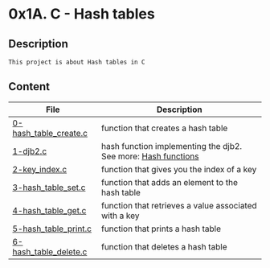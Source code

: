 # 0x1A. C - Hash tables

## Description

	This project is about Hash tables in C

## Content

| File | Description |
| --- | --- |
| [0-hash_table_create.c](./0-hash_table_create.c) | function that creates a hash table |
| [1-djb2.c](./1-djb2.c) | hash function implementing the djb2. See more: [Hash functions](http://www.cse.yorku.ca/~oz/hash.html)|
| [2-key_index.c](./2-key_index.c) | function that gives you the index of a key |
| [3-hash_table_set.c](./3-hash_table_set.c) | function that adds an element to the hash table |
| [4-hash_table_get.c](./4-hash_table_get.c) | function that retrieves a value associated with a key |
| [5-hash_table_print.c](./5-hash_table_print.c) | function that prints a hash table |
| [6-hash_table_delete.c](./6-hash_table_delete.c) | function that deletes a hash table |
